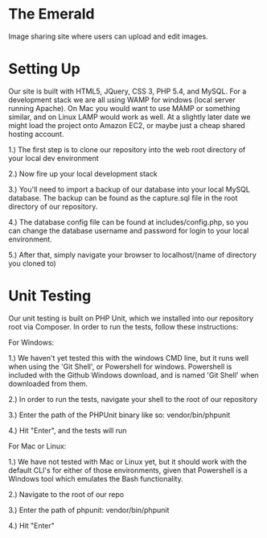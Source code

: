 The Emerald
============

Image sharing site where users can upload and edit images.



Setting Up
============

Our site is built with HTML5, JQuery, CSS 3, PHP 5.4, and MySQL.  For a development stack we are all using WAMP for windows (local server running Apache).  On Mac you would want to use MAMP or something similar, and on Linux LAMP would work as well.  At a slightly later date we might load the project onto Amazon EC2, or maybe just a cheap shared hosting account.

1.)  The first step is to clone our repository into the web root directory of your local dev environment

2.)  Now fire up your local development stack

3.)  You'll need to import a backup of our database into your local MySQL database.  The backup can be found as the capture.sql file in the root directory of our repository.  

4.)  The database config file can be found at includes/config.php, so you can change the database username and password for login to your local environment.  

5.)  After that, simply navigate your browser to localhost/(name of directory you cloned to)

Unit Testing
=============

Our unit testing is built on PHP Unit, which we installed into our repository root via Composer.  In order to run the tests, follow these instructions:

For Windows:

1.)  We haven't yet tested this with the windows CMD line, but it runs well when using the 'Git Shell', or Powershell for windows.  Powershell is included with the Github Windows download, and is named 'Git Shell' when downloaded from them.

2.) In order to run the tests, navigate your shell to the root of our repository

3.) Enter the path of the PHPUnit binary like so:  vendor/bin/phpunit

4.) Hit "Enter", and the tests will run

For Mac or Linux:

1.)  We have not tested with Mac or Linux yet, but it should work with the default CLI's for either of those environments, given that Powershell is a Windows tool which emulates the Bash functionality.

2.)  Navigate to the root of our repo

3.)  Enter the path of phpunit: vendor/bin/phpunit

4.)  Hit "Enter"